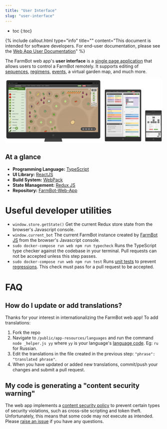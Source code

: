 ```yaml
---
title: "User Interface"
slug: "user-interface"
---
```


* toc
{:toc}


{%
include callout.html
type="info"
title=""
content="This document is intended for software developers. For end-user documentation, please see the [Web App User Documentation](https://software.farm.bot/docs/the-farmbot-web-app)"
%}

The FarmBot web app's **user interface** is a [single page application](https://en.wikipedia.org/wiki/Single-page_application) that allows users to control a FarmBot remotely. It supports editing of [sequences](https://software.farm.bot/docs/sequences), [regimens](https://software.farm.bot/docs/regimens), [events](https://software.farm.bot/docs/farm-events), a virtual garden map, and much more.

![c2365c9-Web-App-on-Different-Devices.png](Web-App-on-Different-Devices.png)

## At a glance
 * **Programming Language:** [TypeScript](https://www.typescriptlang.org/index.html)
 * **UI Library:** [ReactJS](https://reactjs.org)
 * **Build System:** [WebPack](https://webpack.js.org)
 * **State Management:** [Redux JS](https://redux.js.org)
 * **Repository:** [FarmBot-Web-App](https://github.com/FarmBot/Farmbot-Web-App)

# Useful developer utilities
 * `window.store.getState()` Get the current Redux store state from the browser's Javascript console.
 * `window.current_bot` The current FarmBot instance created by [FarmBot JS](../farmbot-js.md) from the browser's Javascript console.
 * `sudo docker-compose run web npm run typecheck` Runs the TypeScript type checker against the codebase in your terminal. Pull requests can not be accepted unless this step passes.
 * `sudo docker-compose run web npm run test` Runs [unit tests](https://en.wikipedia.org/wiki/Unit_testing) to prevent [regressions](https://en.wikipedia.org/wiki/Software_regression). This check must pass for a pull request to be accepted.

# FAQ
## How do I update or add translations?
Thanks for your interest in internationalizing the FarmBot web app! To add translations:

1. Fork the repo
2. Navigate to `/public/app-resources/languages` and run the command `node _helper.js yy` where `yy` is your language's [language code](http://www.science.co.il/Language/Locale-codes.php). Eg: `ru` for Russian.
3. Edit the translations in the file created in the previous step: `"phrase": "translated phrase"`.
4. When you have updated or added new translations, commit/push your changes and submit a pull request.

## My code is generating a "content security warning"
The web app implements a [content security policy](https://en.wikipedia.org/wiki/Content_Security_Policy) to prevent certain types of security violations, such as cross-site scripting and token theft. Unfortunately, this means that some code may not execute as intended. Please [raise an issue](https://github.com/FarmBot/Farmbot-Web-App/issues/new) if you have any questions.
